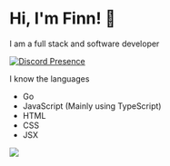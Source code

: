 
# Hi, I'm Finn! 👋

I am a full stack and software developer

[![Discord Presence](https://lanyard.cnrad.dev/api/1070096922314031235)](https://discord.com/users/1070096922314031235)

I know the languages

- Go
- JavaScript (Mainly using TypeScript)
- HTML
- CSS
- JSX

<img src="https://komarev.com/ghpvc/?username=zetaxftw&&style=flat-square" align="center" />
